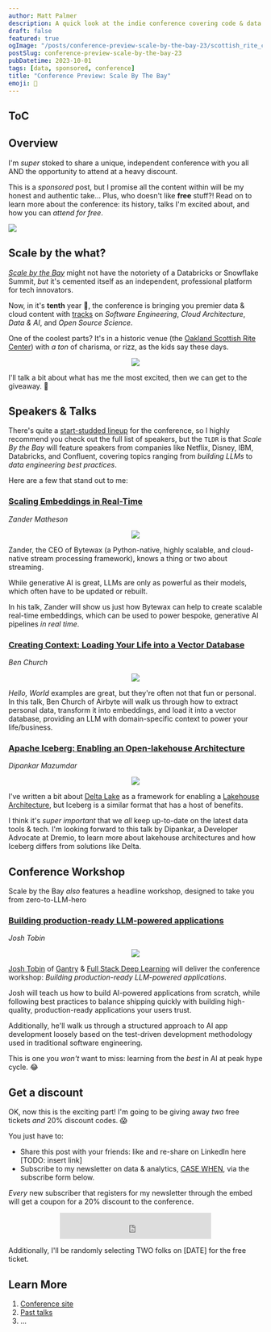 ```yaml
---
author: Matt Palmer
description: A quick look at the indie conference covering code & data in the age of AI.
draft: false
featured: true
ogImage: "/posts/conference-preview-scale-by-the-bay-23/scottish_rite_center.jpeg"
postSlug: conference-preview-scale-by-the-bay-23
pubDatetime: 2023-10-01
tags: [data, sponsored, conference]
title: "Conference Preview: Scale By The Bay"
emoji: 🌉
---
```


<style>
  .myClass {
      width:auto;
      text-align:center;
      padding:50px;
  }
  img {
      width: auto;
      max-height: 150;
      aspect-ratio: attr(width) / attr(height);
  }
</style>

## ToC

## Overview

I'm _super_ stoked to share a unique, independent conference with you all AND the opportunity to attend at a heavy discount.

This is a _sponsored_ post, but I promise all the content within will be my honest and authentic take... Plus, who doesn't like **free** stuff?! Read on to learn more about the conference: its history, talks I'm excited about, and how you can _attend for free_.

![](/posts/conference-preview-scale-by-the-bay-23/breakfast-club.gif)

## Scale by the what?

[_Scale by the Bay_](https://www.scale.bythebay.io/) might not have the notoriety of a Databricks or Snowflake Summit, _but_ it's cemented itself as an independent, professional platform for tech innovators.

Now, in it's **tenth** year 🤯, the conference is bringing you premier data & cloud content with [tracks](https://www.scale.bythebay.io/about) on _Software Engineering_, _Cloud Architecture_, _Data & AI_, and _Open Source Science_.

One of the coolest parts? It's in a historic venue (the [Oakland Scottish Rite Center](https://oaklandscottishrite.com/)) with _a ton_ of charisma, or rizz, as the kids say these days.

<center>
<div class="w-3/4">
  <img
    src="/posts/conference-preview-scale-by-the-bay-23/scottish_rite_center.jpeg"
  ></img>
</div>
</center>

I'll talk a bit about what has me the most excited, then we can get to the giveaway. 🤑

## Speakers & Talks

There's quite a [start-studded lineup](https://www.scale.bythebay.io/speakers) for the conference, so I highly recommend you check out the full list of speakers, but the `TLDR` is that _Scale By the Bay_ will feature speakers from companies like Netflix, Disney, IBM, Databricks, and Confluent, covering topics ranging from _building LLMs_ to _data engineering best practices_.

Here are a few that stand out to me:

### [Scaling Embeddings in Real-Time](https://www.scale.bythebay.io/post/zander-matheson-scaling-embeddings-in-real-time)

_Zander Matheson_

<center>
<div class="flex w-1/4">
<img src="/posts/conference-preview-scale-by-the-bay-23/zm.png"></img>
</div>
</center>

Zander, the CEO of Bytewax (a Python-native, highly scalable, and cloud-native stream processing framework), knows a thing or two about streaming.

While generative AI is great, LLMs are only as powerful as their models, which often have to be updated or rebuilt.

In his talk, Zander will show us just how Bytewax can help to create scalable real-time embeddings, which can be used to power bespoke, generative AI pipelines _in real time_.

### [Creating Context: Loading Your Life into a Vector Database](https://www.scale.bythebay.io/post/ben-church-creating-context-loading-your-life-into-a-vector-database)

_Ben Church_

<center>
<div class="flex w-1/4">
  <img
    src="/posts/conference-preview-scale-by-the-bay-23/bc.png"
  ></img>
</div>
</center>

_Hello, World_ examples are great, but they're often not that fun or personal. In this talk, Ben Church of Airbyte will walk us through how to extract personal data, transform it into embeddings, and load it into a vector database, providing an LLM with domain-specific context to power your life/business.

### [Apache Iceberg: Enabling an Open-lakehouse Architecture](https://www.scale.bythebay.io/post/dipankar-mazumdar-apache-iceberg-enabling-an-open-lakehouse-architecture-for-large-scale-analytics)

_Dipankar Mazumdar_

<center>
<div class="flex w-1/4">
  <img
    src="/posts/conference-preview-scale-by-the-bay-23/dm.png"
  ></img>
</div>
</center>

I've written a bit about [Delta Lake](https://mattpalmer.io/posts/what-is-delta/) as a framework for enabling a [Lakehouse Architecture](https://docs.google.com/viewer?url=https://www.cidrdb.org/cidr2021/papers/cidr2021_paper17.pdf), but Iceberg is a similar format that has a host of benefits.

I think it's _super important_ that we _all_ keep up-to-date on the latest data tools & tech. I'm looking forward to this talk by Dipankar, a Developer Advocate at Dremio, to learn more about lakehouse architectures and how Iceberg differs from solutions like Delta.

## Conference Workshop

Scale by the Bay _also_ features a headline workshop, designed to take you from zero-to-LLM-hero

### [Building production-ready LLM-powered applications](https://www.scale.bythebay.io/llm-workshop)

_Josh Tobin_

<center>
<div class="flex w-1/4">
  <img
    src="/posts/conference-preview-scale-by-the-bay-23/jt.png"
  ></img>
</div>
</center>

[Josh Tobin](https://www.linkedin.com/in/josh-tobin-4b3b10a9) of [Gantry](https://www.gantry.io/) & [Full Stack Deep Learning](https://fullstackdeeplearning.com/) will deliver the conference workshop: _Building production-ready LLM-powered applications_.

Josh will teach us how to build AI-powered applications from scratch, while following best practices to balance shipping quickly with building high-quality, production-ready applications your users trust.

Additionally, he'll walk us through a structured approach to AI app development loosely based on the test-driven development methodology used in traditional software engineering.

This is one you _won't_ want to miss: learning from the _best_ in AI at peak hype cycle. 😂

## Get a discount

OK, now this is the exciting part! I'm going to be giving away _two_ free tickets _and_ 20% discount codes. 😱

You just have to:

- Share this post with your friends: like and re-share on LinkedIn here [TODO: insert link]
- Subscribe to my newsletter on data & analytics, [CASE WHEN](https://https://casewhen.beehiiv.com/), via the subscribe form below.

_Every_ new subscriber that registers for my newsletter through the embed will get a coupon for a 20% discount to the conference.

<div align="center">
  <iframe
    src="https://embeds.beehiiv.com/5e6a5a7a-87ec-40a9-943a-0b1e412196fd?slim=true"
    data-test-id="beehiiv-embed"
    height="52"
    frameborder="0"
    scrolling="no"
    style="margin: 0; border-radius: 0px !important; background-color: transparent;"
  ></iframe>
</div>

Additionally, I'll be randomly selecting TWO folks on [DATE] for the free ticket.

## Learn More

1. [Conference site](https://www.scale.bythebay.io/)
2. [Past talks](https://www.youtube.com/channel/UCKvhw2CPR-0S4XZ1bNlihnw)
3. ...

<script
  type="text/javascript"
  async
  src="https://embeds.beehiiv.com/attribution.js"
></script>
